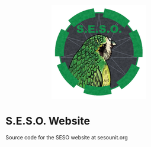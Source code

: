 <p align="center">
    <img src = "readme-media/logo.png">
</p>

# S.E.S.O. Website
Source code for the SESO website at sesounit.org